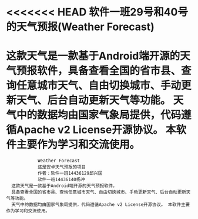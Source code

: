 <<<<<<< HEAD
软件一班29号和40号的天气预报(Weather Forecast)
===========
这款天气是一款基于Android端开源的天气预报软件，具备查看全国的省市县、查询任意城市天气、自由切换城市、手动更新天气、后台自动更新天气等功能。
天气中的数据均由国家气象局提供，代码遵循Apache v2 License开源协议。
本软件主要作为学习和交流使用。
=======
				Weather Forecast
				这是安卓天气预报的项目
				作者：软件一班14436129邱兴国
				软件一班14436140杨冲 
	  这款天气是一款基于Android端开源的天气预报软件，
	  具备查看全国的省市县、查询任意城市天气、自由切换城市、手动更新天气、后台自动更新天气等功能。
	  天气中的数据均由国家气象局提供，代码遵循Apache v2 License开源协议。 本软件主要作为学习和交流使用。

